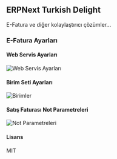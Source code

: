 ## ERPNext Turkish Delight

E-Fatura ve diğer kolaylaştırıcı çözümler...

### E-Fatura Ayarları

#### Web Servis Ayarları
![Web Servis Ayarları](https://github.com/logedosoft/ERPNext-Turkish-Delight/blob/f7ecb20ed5cacadbd5c32a128aa2a1778aa477e6/erpnextturkish/public/Screenshot_2020-06-08%20EFatura%20Ayarlar.png?raw=true)

#### Birim Seti Ayarları
![Birimler](https://github.com/logedosoft/ERPNext-Turkish-Delight/blob/f7ecb20ed5cacadbd5c32a128aa2a1778aa477e6/erpnextturkish/public/Screenshot_2020-06-08%20EFatura%20Ayarlar(1).png?raw=true)

#### Satış Faturası Not Parametreleri
![Not Parametreleri](https://raw.githubusercontent.com/logedosoft/ERPNext-Turkish-Delight/f7ecb20ed5cacadbd5c32a128aa2a1778aa477e6/erpnextturkish/public/Screenshot_2020-06-08%20EFatura%20Ayarlar(2).png?raw=true)

#### Lisans

MIT
